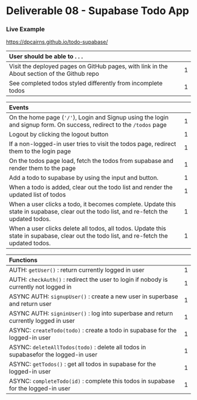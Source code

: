 # Deliverable 08 - Supabase Todo App

### Live Example
https://dpcairns.github.io/todo-supabase/

| User should be able to . . .                                                         |             |
| :----------------------------------------------------------------------------------- | ----------: |
| Visit the deployed pages on GitHub pages, with link in the About section of the Github repo |    1 |
| See completed todos styled differently from incomplete todos                                   |        1 |

| Events                                                                                |             |
| :----------------------------------------------------------------------------------- | ----------: |
| On the home page (`'/'`), Login and Signup using the login and signup form. On success, redirect to the `/todos` page   |        1 |
| Logout by clicking the logout button                                                       |        1 |
| If a non-logged-in user tries to visit the todos page, redirect them to the login page     |       1 |
| On the todos page load, fetch the todos from supabase and render them to the page         |        1 |
| Add a todo to supabase by using the input and button.                                     |        1 |
| When a todo is added, clear out the todo list and render the updated list of todos        |        1 |
| When a user clicks a todo, it becomes complete. Update this state in supabase, clear out the todo list, and re-fetch the updated todos.        |        1 |
| When a user clicks delete all todos, all todos. Update this state in supabase, clear out the todo list, and re-fetch the updated todos.        |        1 |


| Functions                                                                                |             |
| :----------------------------------------------------------------------------------- | ----------: |
| AUTH: `getUser()` : return currently logged in user |1|
| AUTH: `checkAuth()` : redirect the user to login if nobody is currently not logged in |1|
| ASYNC AUTH: `signupUser()` : create a new user in superbase and return user |1|
| ASYNC AUTH: `signinUser()` : log into superbase and return currently logged in user |1|
| ASYNC: `createTodo(todo)` : create a todo in supabase for the logged-in user |1|
| ASYNC: `deleteAllTodos(todo)` : delete all todos  in supabasefor the logged-in user |1|
| ASYNC: `getTodos()` : get all todos in supabase for the logged-in user |1|
| ASYNC: `completeTodo(id)` : complete this todos in supabase for the logged-in user |1|
